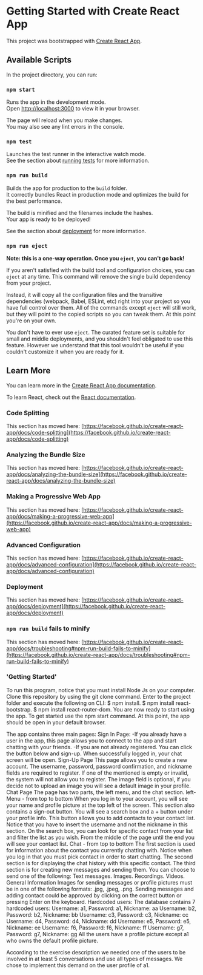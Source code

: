 # Getting Started with Create React App

This project was bootstrapped with [Create React App](https://github.com/facebook/create-react-app).

## Available Scripts

In the project directory, you can run:

### `npm start`

Runs the app in the development mode.\
Open [http://localhost:3000](http://localhost:3000) to view it in your browser.

The page will reload when you make changes.\
You may also see any lint errors in the console.

### `npm test`

Launches the test runner in the interactive watch mode.\
See the section about [running tests](https://facebook.github.io/create-react-app/docs/running-tests) for more information.

### `npm run build`

Builds the app for production to the `build` folder.\
It correctly bundles React in production mode and optimizes the build for the best performance.

The build is minified and the filenames include the hashes.\
Your app is ready to be deployed!

See the section about [deployment](https://facebook.github.io/create-react-app/docs/deployment) for more information.

### `npm run eject`

**Note: this is a one-way operation. Once you `eject`, you can't go back!**

If you aren't satisfied with the build tool and configuration choices, you can `eject` at any time. This command will remove the single build dependency from your project.

Instead, it will copy all the configuration files and the transitive dependencies (webpack, Babel, ESLint, etc) right into your project so you have full control over them. All of the commands except `eject` will still work, but they will point to the copied scripts so you can tweak them. At this point you're on your own.

You don't have to ever use `eject`. The curated feature set is suitable for small and middle deployments, and you shouldn't feel obligated to use this feature. However we understand that this tool wouldn't be useful if you couldn't customize it when you are ready for it.

## Learn More

You can learn more in the [Create React App documentation](https://facebook.github.io/create-react-app/docs/getting-started).

To learn React, check out the [React documentation](https://reactjs.org/).

### Code Splitting

This section has moved here: [https://facebook.github.io/create-react-app/docs/code-splitting](https://facebook.github.io/create-react-app/docs/code-splitting)

### Analyzing the Bundle Size

This section has moved here: [https://facebook.github.io/create-react-app/docs/analyzing-the-bundle-size](https://facebook.github.io/create-react-app/docs/analyzing-the-bundle-size)

### Making a Progressive Web App

This section has moved here: [https://facebook.github.io/create-react-app/docs/making-a-progressive-web-app](https://facebook.github.io/create-react-app/docs/making-a-progressive-web-app)

### Advanced Configuration

This section has moved here: [https://facebook.github.io/create-react-app/docs/advanced-configuration](https://facebook.github.io/create-react-app/docs/advanced-configuration)

### Deployment

This section has moved here: [https://facebook.github.io/create-react-app/docs/deployment](https://facebook.github.io/create-react-app/docs/deployment)

### `npm run build` fails to minify

This section has moved here: [https://facebook.github.io/create-react-app/docs/troubleshooting#npm-run-build-fails-to-minify](https://facebook.github.io/create-react-app/docs/troubleshooting#npm-run-build-fails-to-minify)


### 'Getting Started'
To run this program, notice that you must install Node Js on your computer.
Clone this repository by using the git clone command.
Enter to the project folder and execute the following on CLI:
$ npm install.
$ npm install react-bootstrap.
$ npm install react-router-dom.
You are now ready to start using the app. To get started use the npm start command.
At this point, the app should be open in your default browser.

The app contains three main pages:
Sign In Page:
-If you already have a user in the app, this page allows you to connect to the app and start chatting with your friends.
-If you are not already registered. You can click the button below and sign-up.
When successfully logged in, your chat screen will be open.
Sign-Up Page
This page allows you to create a new account.
The username, password, password confirmation, and nickname fields are required to register. If one of the mentioned is empty or invalid, the system will not allow you to register. The image field is optional, if you decide not to upload an image you will see a default image in your profile.
Chat Page
The page has two parts, the left menu, and the chat section.
left-Menu - from top to bottom
When you log in to your account, you will see your name and profile picture at the top left of the screen. This section also contains a sign-out button.
You will see a search box and a + button under your profile info. This button allows you to add contacts to your contact list. Notice that you have to insert the username and not the nickname in this section. On the search box, you can look for specific contact from your list and filter the list as you wish.
From the middle of the page until the end you will see your contact list.
Chat  - from top to bottom
The first section is used for information about the contact you currently chatting with. Notice when you log in that you must pick contact in order to start chatting.
The second section is for displaying the chat history with this specific contact.
The third section is for creating new messages and sending them. You can choose to send one of the following:
Text messages.
Images.
Recordings.
Videos.
General Information
Images for sending messages or profile pictures must be in one of the following formats: .jpg, .jpeg, .png.
Sending messages and adding contact could be approved by clicking on the correct button or pressing Enter on the keyboard.
Hardcoded users:
The database contains 7 hardcoded users:
Username: a1, Password: a1, Nickname: aa
Username: b2, Password: b2, Nickname: bb
Username: c3, Password: c3, Nickname: cc
Username: d4, Password: d4, Nickname: dd
Username: e5, Password: e5, Nickname: ee
Username: f6, Password: f6, Nickname: ff
Username: g7, Password: g7, Nickname: gg
All the users have a profile picture except a1 who owns the default profile picture.

According to the exercise description we needed one of the users to be involved in at least 5 conversations and use all types of messages. We chose to implement this demand on the user profile of a1.
